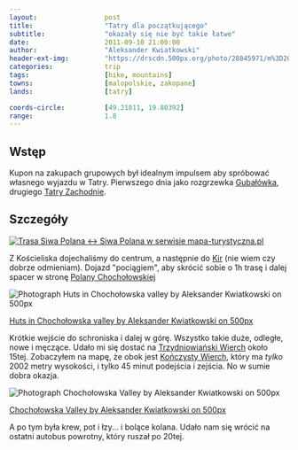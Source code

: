 ```yaml
---
layout:                 post
title:                  "Tatry dla początkującego"
subtitle:               "okazały się nie być takie łatwe"
date:                   2011-09-10 21:00:00
author:                 "Aleksander Kwiatkowski"
header-ext-img:         "https://drscdn.500px.org/photo/28845971/m%3D2048/4a65b33661eae858e1fdaa8b313ff4da"
categories:             trip
tags:                   [hike, mountains]
towns:                  [malopolskie, zakopane]
lands:                  [tatry]

coords-circle:          [49.21811, 19.80392]
range:                  1.8
---
```


[wiki-gubalowka]:       https://pl.wikipedia.org/wiki/Guba%C5%82%C3%B3wka
[wiki-tatry-zachodnie]: https://pl.wikipedia.org/wiki/Tatry_Zachodnie
[wiki-kiry]:            https://pl.wikipedia.org/wiki/Kiry
[wiki-polana-choch]:    https://pl.wikipedia.org/wiki/Polana_Chocho%C5%82owska
[wiki-trzydniowianski]: https://pl.wikipedia.org/wiki/Trzydniowia%C5%84ski_Wierch
[wiki-konczysty]:       https://pl.wikipedia.org/wiki/Ko%C5%84czysty_Wierch

Wstęp
-----

Kupon na zakupach grupowych był idealnym impulsem aby spróbować własnego wyjazdu w Tatry. Pierwszego dnia
jako rozgrzewka [Gubałówka][wiki-gubalowka], drugiego [Tatry Zachodnie][wiki-tatry-zachodnie].

Szczegóły
---------

<a href="http://mapa-turystyczna.pl/route/z1gy" title="Trasa Siwa Polana ↔ Siwa Polana w serwisie mapa-turystyczna.pl"><img alt="Trasa Siwa Polana ↔ Siwa Polana w serwisie mapa-turystyczna.pl" src="http://mapa-turystyczna.pl/images/icon-s.png" /></a>


Z Kościeliska dojechaliśmy do centrum, a następnie do [Kir][wiki-kiry] (nie wiem czy dobrze odmieniam).
Dojazd "pociągiem", aby skrócić sobie o 1h trasę i dalej spacer w stronę [Polany Chochołowskiej][wiki-polana-choch]

<div class="pixels-photo">
  <p><img src="https://drscdn.500px.org/photo/28835715/m%3D900/9315fc72d95134bbf5d6c3ca839e0042" alt="Photograph Huts in Chochołowska valley by Aleksander Kwiatkowski on 500px"></p>
  <a href="https://500px.com/photo/28835715/huts-in-chocho%C5%82owska-valley-by-aleksander-kwiatkowski">Huts in Chochołowska valley by Aleksander Kwiatkowski on 500px</a>
</div>
<script type="text/javascript" src="https://500px.com/embed.js"></script>

Krótkie wejście do schroniska i dalej w górę. Wszystko takie duże, odległe, nowe i męczące. Udało mi się dostać na
[Trzydniowiański Wierch][wiki-trzydniowianski] około 15tej. Zobaczyłem na mapę, że obok jest [Kończysty Wierch][wiki-konczysty],
który ma *tylko* 2002 metry wysokości, i tylko 45 minut podejścia i zejścia. No w sumie dobra okazja.

<div class="pixels-photo">
  <p><img src="https://drscdn.500px.org/photo/24011503/m%3D900/111e76b4f1e7a5d77beaaf6ce204f7b0" alt="Photograph Chochołowska Valley by Aleksander Kwiatkowski on 500px"></p>
  <a href="https://500px.com/photo/24011503/chocho%C5%82owska-valley-by-aleksander-kwiatkowski">Chochołowska Valley by Aleksander Kwiatkowski on 500px</a>
</div>
<script type="text/javascript" src="https://500px.com/embed.js"></script>

A po tym była krew, pot i łzy... i bolące kolana. Udało nam się wrócić na ostatni autobus powrotny, który ruszał po 20tej.

